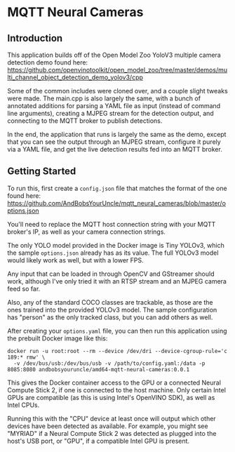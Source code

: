 # MQTT Neural Cameras

## Introduction

This application builds off of the Open Model Zoo YoloV3 multiple camera detection demo found here:
https://github.com/openvinotoolkit/open_model_zoo/tree/master/demos/multi_channel_object_detection_demo_yolov3/cpp

Some of the common includes were cloned over, and a couple slight tweaks were made. The main.cpp is also largely the same, with a bunch of annotated additions for parsing a YAML file as input (instead of command line arguments), creating a MJPEG stream for the detection output, and connecting to the MQTT broker to publish detections.

In the end, the application that runs is largely the same as the demo, except that you can see the output through an MJPEG stream, configure it purely via a YAML file, and get the live detection results fed into an MQTT broker.

## Getting Started

To run this, first create a `config.json` file that matches the format of the one found here:
https://github.com/AndBobsYourUncle/mqtt_neural_cameras/blob/master/options.json

You'll need to replace the MQTT host connection string with your MQTT broker's IP, as well as your camera connection strings.

The only YOLO model provided in the Docker image is Tiny YOLOv3, which the sample `options.json` already has as its value. The full YOLOv3 model would likely work as well, but with a lower FPS.

Any input that can be loaded in through OpenCV and GStreamer should work, although I've only tried it with an RTSP stream and an MJPEG camera feed so far.

Also, any of the standard COCO classes are trackable, as those are the ones trained into the provided YOLOv3 model. The sample configuration has "person" as the only tracked class, but you can add others as well.

After creating your `options.yaml` file, you can then run this application using the prebuilt Docker image like this:

```shell
docker run -u root:root --rm --device /dev/dri --device-cgroup-rule='c 189:* rmw' \
  -v /dev/bus/usb:/dev/bus/usb -v /path/to/config.yaml:/data -p 8085:8080 andbobsyouruncle/amd64-mqtt-neural-cameras:0.0.1
```

This gives the Docker container access to the GPU or a connected Neural Compute Stick 2, if one is connected to the host machine. Only certain Intel GPUs are compatible (as this is using Intel's OpenVINO SDK), as well as Intel CPUs.

Running this with the "CPU" device at least once will output which other devices have been detected as available. For example, you might see "MYRIAD" if a Neural Compute Stick 2 was detected as plugged into the host's USB port, or "GPU", if a compatible Intel GPU is present.

